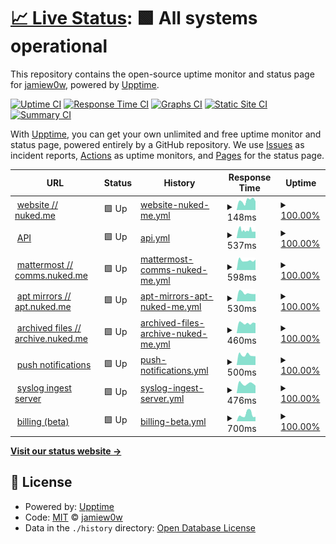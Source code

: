 # [📈 Live Status](https://status.nuked.me): <!--live status--> **🟩 All systems operational**

This repository contains the open-source uptime monitor and status page for [jamiew0w](jamie.ie), powered by [Upptime](https://github.com/upptime/upptime).

[![Uptime CI](https://github.com/jamiew0w/status.nuked.me/workflows/Uptime%20CI/badge.svg)](https://github.com/upptime/upptime/actions?query=workflow%3A%22Uptime+CI%22)
[![Response Time CI](https://github.com/jamiew0w/status.nuked.me/workflows/Response%20Time%20CI/badge.svg)](https://github.com/upptime/upptime/actions?query=workflow%3A%22Response+Time+CI%22)
[![Graphs CI](https://github.com/jamiew0w/status.nuked.me/workflows/Graphs%20CI/badge.svg)](https://github.com/upptime/upptime/actions?query=workflow%3A%22Graphs+CI%22)
[![Static Site CI](https://github.com/jamiew0w/status.nuked.me/workflows/Static%20Site%20CI/badge.svg)](https://github.com/upptime/upptime/actions?query=workflow%3A%22Static+Site+CI%22)
[![Summary CI](https://github.com/jamiew0w/status.nuked.me/workflows/Summary%20CI/badge.svg)](https://github.com/upptime/upptime/actions?query=workflow%3A%22Summary+CI%22)

With [Upptime](https://upptime.js.org), you can get your own unlimited and free uptime monitor and status page, powered entirely by a GitHub repository. We use [Issues](https://github.com/jamiew0w/status.nuked.me/issues) as incident reports, [Actions](https://github.com/jamiew0w/status.nuked.me/actions) as uptime monitors, and [Pages](https://status.nuked.me) for the status page.

<!--start: status pages-->
<!-- This summary is generated by Upptime (https://github.com/upptime/upptime) -->
<!-- Do not edit this manually, your changes will be overwritten -->
<!-- prettier-ignore -->
| URL | Status | History | Response Time | Uptime |
| --- | ------ | ------- | ------------- | ------ |
| <img alt="" src="https://favicons.githubusercontent.com/nuked.me" height="13"> [website // nuked.me](https://nuked.me) | 🟩 Up | [website-nuked-me.yml](https://github.com/jamiew0w/status.nuked.me/commits/HEAD/history/website-nuked-me.yml) | <details><summary><img alt="Response time graph" src="./graphs/website-nuked-me/response-time-week.png" height="20"> 148ms</summary><br><a href="https://status.nuked.me/history/website-nuked-me"><img alt="Response time 148" src="https://img.shields.io/endpoint?url=https%3A%2F%2Fraw.githubusercontent.com%2Fjamiew0w%2Fstatus.nuked.me%2FHEAD%2Fapi%2Fwebsite-nuked-me%2Fresponse-time.json"></a><br><a href="https://status.nuked.me/history/website-nuked-me"><img alt="24-hour response time 148" src="https://img.shields.io/endpoint?url=https%3A%2F%2Fraw.githubusercontent.com%2Fjamiew0w%2Fstatus.nuked.me%2FHEAD%2Fapi%2Fwebsite-nuked-me%2Fresponse-time-day.json"></a><br><a href="https://status.nuked.me/history/website-nuked-me"><img alt="7-day response time 148" src="https://img.shields.io/endpoint?url=https%3A%2F%2Fraw.githubusercontent.com%2Fjamiew0w%2Fstatus.nuked.me%2FHEAD%2Fapi%2Fwebsite-nuked-me%2Fresponse-time-week.json"></a><br><a href="https://status.nuked.me/history/website-nuked-me"><img alt="30-day response time 148" src="https://img.shields.io/endpoint?url=https%3A%2F%2Fraw.githubusercontent.com%2Fjamiew0w%2Fstatus.nuked.me%2FHEAD%2Fapi%2Fwebsite-nuked-me%2Fresponse-time-month.json"></a><br><a href="https://status.nuked.me/history/website-nuked-me"><img alt="1-year response time 148" src="https://img.shields.io/endpoint?url=https%3A%2F%2Fraw.githubusercontent.com%2Fjamiew0w%2Fstatus.nuked.me%2FHEAD%2Fapi%2Fwebsite-nuked-me%2Fresponse-time-year.json"></a></details> | <details><summary><a href="https://status.nuked.me/history/website-nuked-me">100.00%</a></summary><a href="https://status.nuked.me/history/website-nuked-me"><img alt="All-time uptime 100.00%" src="https://img.shields.io/endpoint?url=https%3A%2F%2Fraw.githubusercontent.com%2Fjamiew0w%2Fstatus.nuked.me%2FHEAD%2Fapi%2Fwebsite-nuked-me%2Fuptime.json"></a><br><a href="https://status.nuked.me/history/website-nuked-me"><img alt="24-hour uptime 100.00%" src="https://img.shields.io/endpoint?url=https%3A%2F%2Fraw.githubusercontent.com%2Fjamiew0w%2Fstatus.nuked.me%2FHEAD%2Fapi%2Fwebsite-nuked-me%2Fuptime-day.json"></a><br><a href="https://status.nuked.me/history/website-nuked-me"><img alt="7-day uptime 100.00%" src="https://img.shields.io/endpoint?url=https%3A%2F%2Fraw.githubusercontent.com%2Fjamiew0w%2Fstatus.nuked.me%2FHEAD%2Fapi%2Fwebsite-nuked-me%2Fuptime-week.json"></a><br><a href="https://status.nuked.me/history/website-nuked-me"><img alt="30-day uptime 100.00%" src="https://img.shields.io/endpoint?url=https%3A%2F%2Fraw.githubusercontent.com%2Fjamiew0w%2Fstatus.nuked.me%2FHEAD%2Fapi%2Fwebsite-nuked-me%2Fuptime-month.json"></a><br><a href="https://status.nuked.me/history/website-nuked-me"><img alt="1-year uptime 100.00%" src="https://img.shields.io/endpoint?url=https%3A%2F%2Fraw.githubusercontent.com%2Fjamiew0w%2Fstatus.nuked.me%2FHEAD%2Fapi%2Fwebsite-nuked-me%2Fuptime-year.json"></a></details>
| <img alt="" src="https://favicons.githubusercontent.com/api.nuked.me" height="13"> [API](https://api.nuked.me) | 🟩 Up | [api.yml](https://github.com/jamiew0w/status.nuked.me/commits/HEAD/history/api.yml) | <details><summary><img alt="Response time graph" src="./graphs/api/response-time-week.png" height="20"> 537ms</summary><br><a href="https://status.nuked.me/history/api"><img alt="Response time 537" src="https://img.shields.io/endpoint?url=https%3A%2F%2Fraw.githubusercontent.com%2Fjamiew0w%2Fstatus.nuked.me%2FHEAD%2Fapi%2Fapi%2Fresponse-time.json"></a><br><a href="https://status.nuked.me/history/api"><img alt="24-hour response time 537" src="https://img.shields.io/endpoint?url=https%3A%2F%2Fraw.githubusercontent.com%2Fjamiew0w%2Fstatus.nuked.me%2FHEAD%2Fapi%2Fapi%2Fresponse-time-day.json"></a><br><a href="https://status.nuked.me/history/api"><img alt="7-day response time 537" src="https://img.shields.io/endpoint?url=https%3A%2F%2Fraw.githubusercontent.com%2Fjamiew0w%2Fstatus.nuked.me%2FHEAD%2Fapi%2Fapi%2Fresponse-time-week.json"></a><br><a href="https://status.nuked.me/history/api"><img alt="30-day response time 537" src="https://img.shields.io/endpoint?url=https%3A%2F%2Fraw.githubusercontent.com%2Fjamiew0w%2Fstatus.nuked.me%2FHEAD%2Fapi%2Fapi%2Fresponse-time-month.json"></a><br><a href="https://status.nuked.me/history/api"><img alt="1-year response time 537" src="https://img.shields.io/endpoint?url=https%3A%2F%2Fraw.githubusercontent.com%2Fjamiew0w%2Fstatus.nuked.me%2FHEAD%2Fapi%2Fapi%2Fresponse-time-year.json"></a></details> | <details><summary><a href="https://status.nuked.me/history/api">100.00%</a></summary><a href="https://status.nuked.me/history/api"><img alt="All-time uptime 100.00%" src="https://img.shields.io/endpoint?url=https%3A%2F%2Fraw.githubusercontent.com%2Fjamiew0w%2Fstatus.nuked.me%2FHEAD%2Fapi%2Fapi%2Fuptime.json"></a><br><a href="https://status.nuked.me/history/api"><img alt="24-hour uptime 100.00%" src="https://img.shields.io/endpoint?url=https%3A%2F%2Fraw.githubusercontent.com%2Fjamiew0w%2Fstatus.nuked.me%2FHEAD%2Fapi%2Fapi%2Fuptime-day.json"></a><br><a href="https://status.nuked.me/history/api"><img alt="7-day uptime 100.00%" src="https://img.shields.io/endpoint?url=https%3A%2F%2Fraw.githubusercontent.com%2Fjamiew0w%2Fstatus.nuked.me%2FHEAD%2Fapi%2Fapi%2Fuptime-week.json"></a><br><a href="https://status.nuked.me/history/api"><img alt="30-day uptime 100.00%" src="https://img.shields.io/endpoint?url=https%3A%2F%2Fraw.githubusercontent.com%2Fjamiew0w%2Fstatus.nuked.me%2FHEAD%2Fapi%2Fapi%2Fuptime-month.json"></a><br><a href="https://status.nuked.me/history/api"><img alt="1-year uptime 100.00%" src="https://img.shields.io/endpoint?url=https%3A%2F%2Fraw.githubusercontent.com%2Fjamiew0w%2Fstatus.nuked.me%2FHEAD%2Fapi%2Fapi%2Fuptime-year.json"></a></details>
| <img alt="" src="https://favicons.githubusercontent.com/comms.nuked.me" height="13"> [mattermost // comms.nuked.me](https://comms.nuked.me) | 🟩 Up | [mattermost-comms-nuked-me.yml](https://github.com/jamiew0w/status.nuked.me/commits/HEAD/history/mattermost-comms-nuked-me.yml) | <details><summary><img alt="Response time graph" src="./graphs/mattermost-comms-nuked-me/response-time-week.png" height="20"> 598ms</summary><br><a href="https://status.nuked.me/history/mattermost-comms-nuked-me"><img alt="Response time 598" src="https://img.shields.io/endpoint?url=https%3A%2F%2Fraw.githubusercontent.com%2Fjamiew0w%2Fstatus.nuked.me%2FHEAD%2Fapi%2Fmattermost-comms-nuked-me%2Fresponse-time.json"></a><br><a href="https://status.nuked.me/history/mattermost-comms-nuked-me"><img alt="24-hour response time 598" src="https://img.shields.io/endpoint?url=https%3A%2F%2Fraw.githubusercontent.com%2Fjamiew0w%2Fstatus.nuked.me%2FHEAD%2Fapi%2Fmattermost-comms-nuked-me%2Fresponse-time-day.json"></a><br><a href="https://status.nuked.me/history/mattermost-comms-nuked-me"><img alt="7-day response time 598" src="https://img.shields.io/endpoint?url=https%3A%2F%2Fraw.githubusercontent.com%2Fjamiew0w%2Fstatus.nuked.me%2FHEAD%2Fapi%2Fmattermost-comms-nuked-me%2Fresponse-time-week.json"></a><br><a href="https://status.nuked.me/history/mattermost-comms-nuked-me"><img alt="30-day response time 598" src="https://img.shields.io/endpoint?url=https%3A%2F%2Fraw.githubusercontent.com%2Fjamiew0w%2Fstatus.nuked.me%2FHEAD%2Fapi%2Fmattermost-comms-nuked-me%2Fresponse-time-month.json"></a><br><a href="https://status.nuked.me/history/mattermost-comms-nuked-me"><img alt="1-year response time 598" src="https://img.shields.io/endpoint?url=https%3A%2F%2Fraw.githubusercontent.com%2Fjamiew0w%2Fstatus.nuked.me%2FHEAD%2Fapi%2Fmattermost-comms-nuked-me%2Fresponse-time-year.json"></a></details> | <details><summary><a href="https://status.nuked.me/history/mattermost-comms-nuked-me">100.00%</a></summary><a href="https://status.nuked.me/history/mattermost-comms-nuked-me"><img alt="All-time uptime 100.00%" src="https://img.shields.io/endpoint?url=https%3A%2F%2Fraw.githubusercontent.com%2Fjamiew0w%2Fstatus.nuked.me%2FHEAD%2Fapi%2Fmattermost-comms-nuked-me%2Fuptime.json"></a><br><a href="https://status.nuked.me/history/mattermost-comms-nuked-me"><img alt="24-hour uptime 100.00%" src="https://img.shields.io/endpoint?url=https%3A%2F%2Fraw.githubusercontent.com%2Fjamiew0w%2Fstatus.nuked.me%2FHEAD%2Fapi%2Fmattermost-comms-nuked-me%2Fuptime-day.json"></a><br><a href="https://status.nuked.me/history/mattermost-comms-nuked-me"><img alt="7-day uptime 100.00%" src="https://img.shields.io/endpoint?url=https%3A%2F%2Fraw.githubusercontent.com%2Fjamiew0w%2Fstatus.nuked.me%2FHEAD%2Fapi%2Fmattermost-comms-nuked-me%2Fuptime-week.json"></a><br><a href="https://status.nuked.me/history/mattermost-comms-nuked-me"><img alt="30-day uptime 100.00%" src="https://img.shields.io/endpoint?url=https%3A%2F%2Fraw.githubusercontent.com%2Fjamiew0w%2Fstatus.nuked.me%2FHEAD%2Fapi%2Fmattermost-comms-nuked-me%2Fuptime-month.json"></a><br><a href="https://status.nuked.me/history/mattermost-comms-nuked-me"><img alt="1-year uptime 100.00%" src="https://img.shields.io/endpoint?url=https%3A%2F%2Fraw.githubusercontent.com%2Fjamiew0w%2Fstatus.nuked.me%2FHEAD%2Fapi%2Fmattermost-comms-nuked-me%2Fuptime-year.json"></a></details>
| <img alt="" src="https://favicons.githubusercontent.com/apt.nuked.me" height="13"> [apt mirrors // apt.nuked.me](https://apt.nuked.me) | 🟩 Up | [apt-mirrors-apt-nuked-me.yml](https://github.com/jamiew0w/status.nuked.me/commits/HEAD/history/apt-mirrors-apt-nuked-me.yml) | <details><summary><img alt="Response time graph" src="./graphs/apt-mirrors-apt-nuked-me/response-time-week.png" height="20"> 530ms</summary><br><a href="https://status.nuked.me/history/apt-mirrors-apt-nuked-me"><img alt="Response time 530" src="https://img.shields.io/endpoint?url=https%3A%2F%2Fraw.githubusercontent.com%2Fjamiew0w%2Fstatus.nuked.me%2FHEAD%2Fapi%2Fapt-mirrors-apt-nuked-me%2Fresponse-time.json"></a><br><a href="https://status.nuked.me/history/apt-mirrors-apt-nuked-me"><img alt="24-hour response time 530" src="https://img.shields.io/endpoint?url=https%3A%2F%2Fraw.githubusercontent.com%2Fjamiew0w%2Fstatus.nuked.me%2FHEAD%2Fapi%2Fapt-mirrors-apt-nuked-me%2Fresponse-time-day.json"></a><br><a href="https://status.nuked.me/history/apt-mirrors-apt-nuked-me"><img alt="7-day response time 530" src="https://img.shields.io/endpoint?url=https%3A%2F%2Fraw.githubusercontent.com%2Fjamiew0w%2Fstatus.nuked.me%2FHEAD%2Fapi%2Fapt-mirrors-apt-nuked-me%2Fresponse-time-week.json"></a><br><a href="https://status.nuked.me/history/apt-mirrors-apt-nuked-me"><img alt="30-day response time 530" src="https://img.shields.io/endpoint?url=https%3A%2F%2Fraw.githubusercontent.com%2Fjamiew0w%2Fstatus.nuked.me%2FHEAD%2Fapi%2Fapt-mirrors-apt-nuked-me%2Fresponse-time-month.json"></a><br><a href="https://status.nuked.me/history/apt-mirrors-apt-nuked-me"><img alt="1-year response time 530" src="https://img.shields.io/endpoint?url=https%3A%2F%2Fraw.githubusercontent.com%2Fjamiew0w%2Fstatus.nuked.me%2FHEAD%2Fapi%2Fapt-mirrors-apt-nuked-me%2Fresponse-time-year.json"></a></details> | <details><summary><a href="https://status.nuked.me/history/apt-mirrors-apt-nuked-me">100.00%</a></summary><a href="https://status.nuked.me/history/apt-mirrors-apt-nuked-me"><img alt="All-time uptime 100.00%" src="https://img.shields.io/endpoint?url=https%3A%2F%2Fraw.githubusercontent.com%2Fjamiew0w%2Fstatus.nuked.me%2FHEAD%2Fapi%2Fapt-mirrors-apt-nuked-me%2Fuptime.json"></a><br><a href="https://status.nuked.me/history/apt-mirrors-apt-nuked-me"><img alt="24-hour uptime 100.00%" src="https://img.shields.io/endpoint?url=https%3A%2F%2Fraw.githubusercontent.com%2Fjamiew0w%2Fstatus.nuked.me%2FHEAD%2Fapi%2Fapt-mirrors-apt-nuked-me%2Fuptime-day.json"></a><br><a href="https://status.nuked.me/history/apt-mirrors-apt-nuked-me"><img alt="7-day uptime 100.00%" src="https://img.shields.io/endpoint?url=https%3A%2F%2Fraw.githubusercontent.com%2Fjamiew0w%2Fstatus.nuked.me%2FHEAD%2Fapi%2Fapt-mirrors-apt-nuked-me%2Fuptime-week.json"></a><br><a href="https://status.nuked.me/history/apt-mirrors-apt-nuked-me"><img alt="30-day uptime 100.00%" src="https://img.shields.io/endpoint?url=https%3A%2F%2Fraw.githubusercontent.com%2Fjamiew0w%2Fstatus.nuked.me%2FHEAD%2Fapi%2Fapt-mirrors-apt-nuked-me%2Fuptime-month.json"></a><br><a href="https://status.nuked.me/history/apt-mirrors-apt-nuked-me"><img alt="1-year uptime 100.00%" src="https://img.shields.io/endpoint?url=https%3A%2F%2Fraw.githubusercontent.com%2Fjamiew0w%2Fstatus.nuked.me%2FHEAD%2Fapi%2Fapt-mirrors-apt-nuked-me%2Fuptime-year.json"></a></details>
| <img alt="" src="https://favicons.githubusercontent.com/archive.nuked.me" height="13"> [archived files // archive.nuked.me](https://archive.nuked.me) | 🟩 Up | [archived-files-archive-nuked-me.yml](https://github.com/jamiew0w/status.nuked.me/commits/HEAD/history/archived-files-archive-nuked-me.yml) | <details><summary><img alt="Response time graph" src="./graphs/archived-files-archive-nuked-me/response-time-week.png" height="20"> 460ms</summary><br><a href="https://status.nuked.me/history/archived-files-archive-nuked-me"><img alt="Response time 460" src="https://img.shields.io/endpoint?url=https%3A%2F%2Fraw.githubusercontent.com%2Fjamiew0w%2Fstatus.nuked.me%2FHEAD%2Fapi%2Farchived-files-archive-nuked-me%2Fresponse-time.json"></a><br><a href="https://status.nuked.me/history/archived-files-archive-nuked-me"><img alt="24-hour response time 460" src="https://img.shields.io/endpoint?url=https%3A%2F%2Fraw.githubusercontent.com%2Fjamiew0w%2Fstatus.nuked.me%2FHEAD%2Fapi%2Farchived-files-archive-nuked-me%2Fresponse-time-day.json"></a><br><a href="https://status.nuked.me/history/archived-files-archive-nuked-me"><img alt="7-day response time 460" src="https://img.shields.io/endpoint?url=https%3A%2F%2Fraw.githubusercontent.com%2Fjamiew0w%2Fstatus.nuked.me%2FHEAD%2Fapi%2Farchived-files-archive-nuked-me%2Fresponse-time-week.json"></a><br><a href="https://status.nuked.me/history/archived-files-archive-nuked-me"><img alt="30-day response time 460" src="https://img.shields.io/endpoint?url=https%3A%2F%2Fraw.githubusercontent.com%2Fjamiew0w%2Fstatus.nuked.me%2FHEAD%2Fapi%2Farchived-files-archive-nuked-me%2Fresponse-time-month.json"></a><br><a href="https://status.nuked.me/history/archived-files-archive-nuked-me"><img alt="1-year response time 460" src="https://img.shields.io/endpoint?url=https%3A%2F%2Fraw.githubusercontent.com%2Fjamiew0w%2Fstatus.nuked.me%2FHEAD%2Fapi%2Farchived-files-archive-nuked-me%2Fresponse-time-year.json"></a></details> | <details><summary><a href="https://status.nuked.me/history/archived-files-archive-nuked-me">100.00%</a></summary><a href="https://status.nuked.me/history/archived-files-archive-nuked-me"><img alt="All-time uptime 100.00%" src="https://img.shields.io/endpoint?url=https%3A%2F%2Fraw.githubusercontent.com%2Fjamiew0w%2Fstatus.nuked.me%2FHEAD%2Fapi%2Farchived-files-archive-nuked-me%2Fuptime.json"></a><br><a href="https://status.nuked.me/history/archived-files-archive-nuked-me"><img alt="24-hour uptime 100.00%" src="https://img.shields.io/endpoint?url=https%3A%2F%2Fraw.githubusercontent.com%2Fjamiew0w%2Fstatus.nuked.me%2FHEAD%2Fapi%2Farchived-files-archive-nuked-me%2Fuptime-day.json"></a><br><a href="https://status.nuked.me/history/archived-files-archive-nuked-me"><img alt="7-day uptime 100.00%" src="https://img.shields.io/endpoint?url=https%3A%2F%2Fraw.githubusercontent.com%2Fjamiew0w%2Fstatus.nuked.me%2FHEAD%2Fapi%2Farchived-files-archive-nuked-me%2Fuptime-week.json"></a><br><a href="https://status.nuked.me/history/archived-files-archive-nuked-me"><img alt="30-day uptime 100.00%" src="https://img.shields.io/endpoint?url=https%3A%2F%2Fraw.githubusercontent.com%2Fjamiew0w%2Fstatus.nuked.me%2FHEAD%2Fapi%2Farchived-files-archive-nuked-me%2Fuptime-month.json"></a><br><a href="https://status.nuked.me/history/archived-files-archive-nuked-me"><img alt="1-year uptime 100.00%" src="https://img.shields.io/endpoint?url=https%3A%2F%2Fraw.githubusercontent.com%2Fjamiew0w%2Fstatus.nuked.me%2FHEAD%2Fapi%2Farchived-files-archive-nuked-me%2Fuptime-year.json"></a></details>
| <img alt="" src="https://favicons.githubusercontent.com/push.nuked.me" height="13"> [push notifications](https://push.nuked.me) | 🟩 Up | [push-notifications.yml](https://github.com/jamiew0w/status.nuked.me/commits/HEAD/history/push-notifications.yml) | <details><summary><img alt="Response time graph" src="./graphs/push-notifications/response-time-week.png" height="20"> 500ms</summary><br><a href="https://status.nuked.me/history/push-notifications"><img alt="Response time 500" src="https://img.shields.io/endpoint?url=https%3A%2F%2Fraw.githubusercontent.com%2Fjamiew0w%2Fstatus.nuked.me%2FHEAD%2Fapi%2Fpush-notifications%2Fresponse-time.json"></a><br><a href="https://status.nuked.me/history/push-notifications"><img alt="24-hour response time 500" src="https://img.shields.io/endpoint?url=https%3A%2F%2Fraw.githubusercontent.com%2Fjamiew0w%2Fstatus.nuked.me%2FHEAD%2Fapi%2Fpush-notifications%2Fresponse-time-day.json"></a><br><a href="https://status.nuked.me/history/push-notifications"><img alt="7-day response time 500" src="https://img.shields.io/endpoint?url=https%3A%2F%2Fraw.githubusercontent.com%2Fjamiew0w%2Fstatus.nuked.me%2FHEAD%2Fapi%2Fpush-notifications%2Fresponse-time-week.json"></a><br><a href="https://status.nuked.me/history/push-notifications"><img alt="30-day response time 500" src="https://img.shields.io/endpoint?url=https%3A%2F%2Fraw.githubusercontent.com%2Fjamiew0w%2Fstatus.nuked.me%2FHEAD%2Fapi%2Fpush-notifications%2Fresponse-time-month.json"></a><br><a href="https://status.nuked.me/history/push-notifications"><img alt="1-year response time 500" src="https://img.shields.io/endpoint?url=https%3A%2F%2Fraw.githubusercontent.com%2Fjamiew0w%2Fstatus.nuked.me%2FHEAD%2Fapi%2Fpush-notifications%2Fresponse-time-year.json"></a></details> | <details><summary><a href="https://status.nuked.me/history/push-notifications">100.00%</a></summary><a href="https://status.nuked.me/history/push-notifications"><img alt="All-time uptime 100.00%" src="https://img.shields.io/endpoint?url=https%3A%2F%2Fraw.githubusercontent.com%2Fjamiew0w%2Fstatus.nuked.me%2FHEAD%2Fapi%2Fpush-notifications%2Fuptime.json"></a><br><a href="https://status.nuked.me/history/push-notifications"><img alt="24-hour uptime 100.00%" src="https://img.shields.io/endpoint?url=https%3A%2F%2Fraw.githubusercontent.com%2Fjamiew0w%2Fstatus.nuked.me%2FHEAD%2Fapi%2Fpush-notifications%2Fuptime-day.json"></a><br><a href="https://status.nuked.me/history/push-notifications"><img alt="7-day uptime 100.00%" src="https://img.shields.io/endpoint?url=https%3A%2F%2Fraw.githubusercontent.com%2Fjamiew0w%2Fstatus.nuked.me%2FHEAD%2Fapi%2Fpush-notifications%2Fuptime-week.json"></a><br><a href="https://status.nuked.me/history/push-notifications"><img alt="30-day uptime 100.00%" src="https://img.shields.io/endpoint?url=https%3A%2F%2Fraw.githubusercontent.com%2Fjamiew0w%2Fstatus.nuked.me%2FHEAD%2Fapi%2Fpush-notifications%2Fuptime-month.json"></a><br><a href="https://status.nuked.me/history/push-notifications"><img alt="1-year uptime 100.00%" src="https://img.shields.io/endpoint?url=https%3A%2F%2Fraw.githubusercontent.com%2Fjamiew0w%2Fstatus.nuked.me%2FHEAD%2Fapi%2Fpush-notifications%2Fuptime-year.json"></a></details>
| <img alt="" src="https://favicons.githubusercontent.com/ingest.nuked.me" height="13"> [syslog ingest server](https://ingest.nuked.me) | 🟩 Up | [syslog-ingest-server.yml](https://github.com/jamiew0w/status.nuked.me/commits/HEAD/history/syslog-ingest-server.yml) | <details><summary><img alt="Response time graph" src="./graphs/syslog-ingest-server/response-time-week.png" height="20"> 476ms</summary><br><a href="https://status.nuked.me/history/syslog-ingest-server"><img alt="Response time 476" src="https://img.shields.io/endpoint?url=https%3A%2F%2Fraw.githubusercontent.com%2Fjamiew0w%2Fstatus.nuked.me%2FHEAD%2Fapi%2Fsyslog-ingest-server%2Fresponse-time.json"></a><br><a href="https://status.nuked.me/history/syslog-ingest-server"><img alt="24-hour response time 476" src="https://img.shields.io/endpoint?url=https%3A%2F%2Fraw.githubusercontent.com%2Fjamiew0w%2Fstatus.nuked.me%2FHEAD%2Fapi%2Fsyslog-ingest-server%2Fresponse-time-day.json"></a><br><a href="https://status.nuked.me/history/syslog-ingest-server"><img alt="7-day response time 476" src="https://img.shields.io/endpoint?url=https%3A%2F%2Fraw.githubusercontent.com%2Fjamiew0w%2Fstatus.nuked.me%2FHEAD%2Fapi%2Fsyslog-ingest-server%2Fresponse-time-week.json"></a><br><a href="https://status.nuked.me/history/syslog-ingest-server"><img alt="30-day response time 476" src="https://img.shields.io/endpoint?url=https%3A%2F%2Fraw.githubusercontent.com%2Fjamiew0w%2Fstatus.nuked.me%2FHEAD%2Fapi%2Fsyslog-ingest-server%2Fresponse-time-month.json"></a><br><a href="https://status.nuked.me/history/syslog-ingest-server"><img alt="1-year response time 476" src="https://img.shields.io/endpoint?url=https%3A%2F%2Fraw.githubusercontent.com%2Fjamiew0w%2Fstatus.nuked.me%2FHEAD%2Fapi%2Fsyslog-ingest-server%2Fresponse-time-year.json"></a></details> | <details><summary><a href="https://status.nuked.me/history/syslog-ingest-server">100.00%</a></summary><a href="https://status.nuked.me/history/syslog-ingest-server"><img alt="All-time uptime 100.00%" src="https://img.shields.io/endpoint?url=https%3A%2F%2Fraw.githubusercontent.com%2Fjamiew0w%2Fstatus.nuked.me%2FHEAD%2Fapi%2Fsyslog-ingest-server%2Fuptime.json"></a><br><a href="https://status.nuked.me/history/syslog-ingest-server"><img alt="24-hour uptime 100.00%" src="https://img.shields.io/endpoint?url=https%3A%2F%2Fraw.githubusercontent.com%2Fjamiew0w%2Fstatus.nuked.me%2FHEAD%2Fapi%2Fsyslog-ingest-server%2Fuptime-day.json"></a><br><a href="https://status.nuked.me/history/syslog-ingest-server"><img alt="7-day uptime 100.00%" src="https://img.shields.io/endpoint?url=https%3A%2F%2Fraw.githubusercontent.com%2Fjamiew0w%2Fstatus.nuked.me%2FHEAD%2Fapi%2Fsyslog-ingest-server%2Fuptime-week.json"></a><br><a href="https://status.nuked.me/history/syslog-ingest-server"><img alt="30-day uptime 100.00%" src="https://img.shields.io/endpoint?url=https%3A%2F%2Fraw.githubusercontent.com%2Fjamiew0w%2Fstatus.nuked.me%2FHEAD%2Fapi%2Fsyslog-ingest-server%2Fuptime-month.json"></a><br><a href="https://status.nuked.me/history/syslog-ingest-server"><img alt="1-year uptime 100.00%" src="https://img.shields.io/endpoint?url=https%3A%2F%2Fraw.githubusercontent.com%2Fjamiew0w%2Fstatus.nuked.me%2FHEAD%2Fapi%2Fsyslog-ingest-server%2Fuptime-year.json"></a></details>
| <img alt="" src="https://favicons.githubusercontent.com/billing.nuked.me" height="13"> [billing (beta)](https://billing.nuked.me) | 🟩 Up | [billing-beta.yml](https://github.com/jamiew0w/status.nuked.me/commits/HEAD/history/billing-beta.yml) | <details><summary><img alt="Response time graph" src="./graphs/billing-beta/response-time-week.png" height="20"> 700ms</summary><br><a href="https://status.nuked.me/history/billing-beta"><img alt="Response time 700" src="https://img.shields.io/endpoint?url=https%3A%2F%2Fraw.githubusercontent.com%2Fjamiew0w%2Fstatus.nuked.me%2FHEAD%2Fapi%2Fbilling-beta%2Fresponse-time.json"></a><br><a href="https://status.nuked.me/history/billing-beta"><img alt="24-hour response time 700" src="https://img.shields.io/endpoint?url=https%3A%2F%2Fraw.githubusercontent.com%2Fjamiew0w%2Fstatus.nuked.me%2FHEAD%2Fapi%2Fbilling-beta%2Fresponse-time-day.json"></a><br><a href="https://status.nuked.me/history/billing-beta"><img alt="7-day response time 700" src="https://img.shields.io/endpoint?url=https%3A%2F%2Fraw.githubusercontent.com%2Fjamiew0w%2Fstatus.nuked.me%2FHEAD%2Fapi%2Fbilling-beta%2Fresponse-time-week.json"></a><br><a href="https://status.nuked.me/history/billing-beta"><img alt="30-day response time 700" src="https://img.shields.io/endpoint?url=https%3A%2F%2Fraw.githubusercontent.com%2Fjamiew0w%2Fstatus.nuked.me%2FHEAD%2Fapi%2Fbilling-beta%2Fresponse-time-month.json"></a><br><a href="https://status.nuked.me/history/billing-beta"><img alt="1-year response time 700" src="https://img.shields.io/endpoint?url=https%3A%2F%2Fraw.githubusercontent.com%2Fjamiew0w%2Fstatus.nuked.me%2FHEAD%2Fapi%2Fbilling-beta%2Fresponse-time-year.json"></a></details> | <details><summary><a href="https://status.nuked.me/history/billing-beta">100.00%</a></summary><a href="https://status.nuked.me/history/billing-beta"><img alt="All-time uptime 100.00%" src="https://img.shields.io/endpoint?url=https%3A%2F%2Fraw.githubusercontent.com%2Fjamiew0w%2Fstatus.nuked.me%2FHEAD%2Fapi%2Fbilling-beta%2Fuptime.json"></a><br><a href="https://status.nuked.me/history/billing-beta"><img alt="24-hour uptime 100.00%" src="https://img.shields.io/endpoint?url=https%3A%2F%2Fraw.githubusercontent.com%2Fjamiew0w%2Fstatus.nuked.me%2FHEAD%2Fapi%2Fbilling-beta%2Fuptime-day.json"></a><br><a href="https://status.nuked.me/history/billing-beta"><img alt="7-day uptime 100.00%" src="https://img.shields.io/endpoint?url=https%3A%2F%2Fraw.githubusercontent.com%2Fjamiew0w%2Fstatus.nuked.me%2FHEAD%2Fapi%2Fbilling-beta%2Fuptime-week.json"></a><br><a href="https://status.nuked.me/history/billing-beta"><img alt="30-day uptime 100.00%" src="https://img.shields.io/endpoint?url=https%3A%2F%2Fraw.githubusercontent.com%2Fjamiew0w%2Fstatus.nuked.me%2FHEAD%2Fapi%2Fbilling-beta%2Fuptime-month.json"></a><br><a href="https://status.nuked.me/history/billing-beta"><img alt="1-year uptime 100.00%" src="https://img.shields.io/endpoint?url=https%3A%2F%2Fraw.githubusercontent.com%2Fjamiew0w%2Fstatus.nuked.me%2FHEAD%2Fapi%2Fbilling-beta%2Fuptime-year.json"></a></details>

<!--end: status pages-->

[**Visit our status website →**](https://status.nuked.me)

## 📄 License

- Powered by: [Upptime](https://github.com/upptime/upptime)
- Code: [MIT](./LICENSE) © [jamiew0w](jamie.ie)
- Data in the `./history` directory: [Open Database License](https://opendatacommons.org/licenses/odbl/1-0/)
